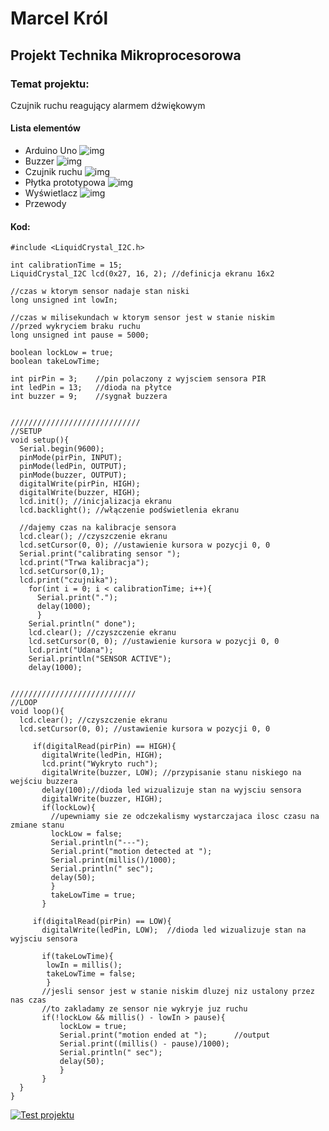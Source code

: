 # Marcel Król
## Projekt Technika Mikroprocesorowa

### Temat projektu:
Czujnik ruchu reagujący alarmem dźwiękowym
#### Lista elementów
- Arduino Uno
![img](./hardware/arduino.JPG)
- Buzzer
![img](./hardware/buzzer.JPG)
- Czujnik ruchu 
![img](./hardware/sensor.JPG)
- Płytka prototypowa
![img](./hardware/plytka.JPG)
- Wyświetlacz
![img](./hardware/wyswietlacz.JPG)
- Przewody
#### Kod:
```
#include <LiquidCrystal_I2C.h>

int calibrationTime = 15;
LiquidCrystal_I2C lcd(0x27, 16, 2); //definicja ekranu 16x2

//czas w ktorym sensor nadaje stan niski
long unsigned int lowIn;         

//czas w milisekundach w ktorym sensor jest w stanie niskim
//przed wykryciem braku ruchu
long unsigned int pause = 5000;  

boolean lockLow = true;
boolean takeLowTime;  

int pirPin = 3;    //pin polaczony z wyjsciem sensora PIR
int ledPin = 13;   //dioda na płytce
int buzzer = 9;    //sygnał buzzera 


/////////////////////////////
//SETUP
void setup(){
  Serial.begin(9600);
  pinMode(pirPin, INPUT);
  pinMode(ledPin, OUTPUT);
  pinMode(buzzer, OUTPUT);
  digitalWrite(pirPin, HIGH);
  digitalWrite(buzzer, HIGH);
  lcd.init(); //inicjalizacja ekranu
  lcd.backlight(); //włączenie podświetlenia ekranu

  //dajemy czas na kalibracje sensora
  lcd.clear(); //czyszczenie ekranu
  lcd.setCursor(0, 0); //ustawienie kursora w pozycji 0, 0
  Serial.print("calibrating sensor ");
  lcd.print("Trwa kalibracja");
  lcd.setCursor(0,1);
  lcd.print("czujnika");
    for(int i = 0; i < calibrationTime; i++){
      Serial.print(".");
      delay(1000);
      }
    Serial.println(" done");
    lcd.clear(); //czyszczenie ekranu
    lcd.setCursor(0, 0); //ustawienie kursora w pozycji 0, 0
    lcd.print("Udana");
    Serial.println("SENSOR ACTIVE");
    delay(1000);
 

////////////////////////////
//LOOP
void loop(){
  lcd.clear(); //czyszczenie ekranu
  lcd.setCursor(0, 0); //ustawienie kursora w pozycji 0, 0

     if(digitalRead(pirPin) == HIGH){
       digitalWrite(ledPin, HIGH);
       lcd.print("Wykryto ruch");
       digitalWrite(buzzer, LOW); //przypisanie stanu niskiego na wejściu buzzera
       delay(100);//dioda led wizualizuje stan na wyjsciu sensora
       digitalWrite(buzzer, HIGH);
       if(lockLow){  
         //upewniamy sie ze odczekalismy wystarczajaca ilosc czasu na zmiane stanu
         lockLow = false;            
         Serial.println("---");
         Serial.print("motion detected at ");
         Serial.print(millis()/1000);
         Serial.println(" sec"); 
         delay(50);
         }         
         takeLowTime = true;
       }

     if(digitalRead(pirPin) == LOW){       
       digitalWrite(ledPin, LOW);  //dioda led wizualizuje stan na wyjsciu sensora

       if(takeLowTime){
        lowIn = millis();          
        takeLowTime = false;       
        }
       //jesli sensor jest w stanie niskim dluzej niz ustalony przez nas czas
       //to zakladamy ze sensor nie wykryje juz ruchu
       if(!lockLow && millis() - lowIn > pause){  
           lockLow = true;                        
           Serial.print("motion ended at ");      //output
           Serial.print((millis() - pause)/1000);
           Serial.println(" sec");
           delay(50);
           }
       }
  }
}
```
[![Test projektu](https://img.youtube.com/vi/9i90Y0lJMNk/0.jpg)](https://www.youtube.com/watch?v=9i90Y0lJMNk)